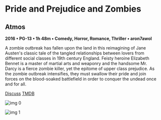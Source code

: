 # Pride and Prejudice and Zombies

## Atmos

**2016 • PG-13 • 1h 48m • Comedy, Horror, Romance, Thriller • aron7awol**

A zombie outbreak has fallen upon the land in this reimagining of Jane Austen's classic tale of the tangled relationships between lovers from different social classes in 19th century England. Feisty heroine Elizabeth Bennet is a master of martial arts and weaponry and the handsome Mr. Darcy is a fierce zombie killer, yet the epitome of upper class prejudice. As the zombie outbreak intensifies, they must swallow their pride and join forces on the blood-soaked battlefield in order to conquer the undead once and for all.

[Discuss](https://www.avsforum.com/threads/bass-eq-for-filtered-movies.2995212/post-58176676)  [TMDB](58431)

![img 0](https://i.imgur.com/9ervODd.jpg)

![img 1](https://i.imgur.com/1tfuUlK.png)

